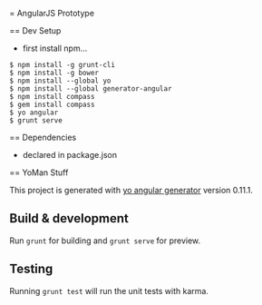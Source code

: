 = AngularJS Prototype

== Dev Setup
* first install npm...

```
$ npm install -g grunt-cli
$ npm install -g bower
$ npm install --global yo
$ npm install --global generator-angular
$ npm install compass
$ gem install compass
$ yo angular
$ grunt serve
```

== Dependencies

* declared in package.json


== YoMan Stuff

This project is generated with [yo angular generator](https://github.com/yeoman/generator-angular)
version 0.11.1.

## Build & development

Run `grunt` for building and `grunt serve` for preview.

## Testing

Running `grunt test` will run the unit tests with karma.
